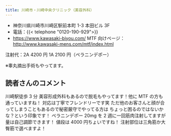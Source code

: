 ```yaml
---
title: 川崎市・川崎中央クリニック（美容外科）
---
```


- 神奈川県川崎市川崎区駅前本町 1-3 本田ビル 3F
- 電話：{{< telephone "0120-190-929">}}
- <https://www.kawasaki-biyou.com/>
  MTF 向けページ：<http://www.kawasaki-mens.com/mtf/index.html>

注射代：2A 4200 円 1A 2100 円（ペラニンデポー）

※睾丸摘出手術もやってます。

## 読者さんのコメント

川崎駅徒歩 3 分
美容形成外科もあるので脱毛もやってます！他に MTF の方も通っていますね！
対応は丁寧でフレンドリーです笑
ただ他のお客さんと顔が合ってしまうこともあるので秘密厳守でやってる方は
ちょっと困るのではないかな？という印象です！
ペラニンデポー 20mg を 2 週に一回筋肉注射してますが量は自己調節できます！
値段は 4000 円ちょいですね！
注射部位は三角筋か大臀筋で選べますよ！
